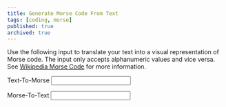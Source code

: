 ```yaml
---
title: Generate Morse Code From Text
tags: [coding, morse]
published: true
archived: true
---
```

Use the following input to translate your text into a visual representation of Morse code. The input only accepts alphanumeric values and vice versa. See [Wikipedia Morse Code](https://en.wikipedia.org/wiki/Morse_code) for more information.

<div>
	<label for="text-input">Text-To-Morse</label>
	<input id="text-input" name="text-input" type="text" oninput="onTextInput();">
	<p id="morse-output" class="word-wrap"></p>
	<label for="morse-input">Morse-To-Text</label>
	<input id="morse-input" name="morse-input" type="text" oninput="onMorseInput();">
	<p id="text-output" class="word-wrap"></p>
</div>

<script type="text/javascript" src="/assets/js/morse.js" />
